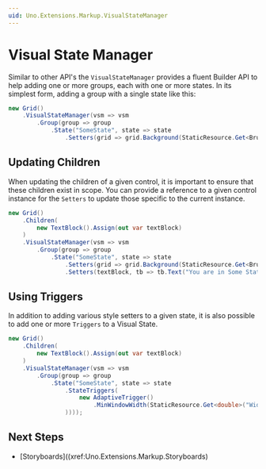 ```yaml
---
uid: Uno.Extensions.Markup.VisualStateManager
---
```

# Visual State Manager

Similar to other API's the `VisualStateManager` provides a fluent Builder API to help adding one or more groups, each with one or more states. In its simplest form, adding a group with a single state like this:

```cs
new Grid()
    .VisualStateManager(vsm => vsm
        .Group(group => group
            .State("SomeState", state => state
                .Setters(grid => grid.Background(StaticResource.Get<Brush>("SomeResource"))))))
```

## Updating Children

When updating the children of a given control, it is important to ensure that these children exist in scope. You can provide a reference to a given control instance for the `Setters` to update those specific to the current instance.

```cs
new Grid()
    .Children(
        new TextBlock().Assign(out var textBlock)
    )
    .VisualStateManager(vsm => vsm
        .Group(group => group
            .State("SomeState", state => state
                .Setters(grid => grid.Background(StaticResource.Get<Brush>("SomeResource")))
                .Setters(textBlock, tb => tb.Text("You are in Some State")))));
```

## Using Triggers

In addition to adding various style setters to a given state, it is also possible to add one or more `Triggers` to a Visual State.

```cs
new Grid()
    .Children(
        new TextBlock().Assign(out var textBlock)
    )
    .VisualStateManager(vsm => vsm
        .Group(group => group
            .State("SomeState", state => state
                .StateTriggers(
                    new AdaptiveTrigger()
                        .MinWindowWidth(StaticResource.Get<double>("WideMinWindowWidth"))
                ))));
```

## Next Steps

- [Storyboards]((xref:Uno.Extensions.Markup.Storyboards)
